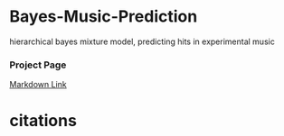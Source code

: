 # Bayes-Music-Prediction
hierarchical bayes mixture model, predicting hits in experimental music

### Project Page

[Markdown Link](https://katjanewilson.github.io/Bayes-Music-Prediction/)

# citations
